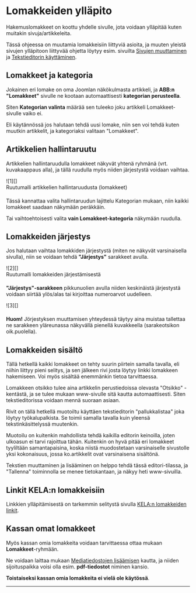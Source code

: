 # Lomakkeiden ylläpito


Hakemuslomakkeet on koottu yhdelle sivulle, jota voidaan ylläpitää kuten muitakin sivuja/artikkeleita.

Tässä ohjeessa on muutamia lomakkeisiin liittyviä asioita, ja muuten yleistä sivujen ylläpitoon
liittyvää ohjetta löytyy esim. sivuilta [Sivujen muuttaminen][11] ja [Tekstieditorin käyttäminen][10].


## Lomakkeet ja kategoria

Jokainen eri lomake on oma Joomlan näkökulmasta artikkeli, ja __ABB:n "Lomakkeet"__ sivulle
ne kootaan automaattisesti __kategorian perusteella__.

Siten __Kategorian valinta__ määrää sen tuleeko joku artikkeli Lomakkeet-sivulle vaiko ei.

Eli käytännössä jos halutaan tehdä uusi lomake, niin sen voi tehdä kuten muutkin artikkelit,
ja kategoriaksi valitaan "Lomakkeet".

## Artikkelien hallintaruutu

Artikkelien hallintaruudulla lomakkeet näkyvät yhtenä ryhmänä (vrt. kuvakaappaus alla),
ja tällä ruudulla myös niiden järjestystä voidaan vaihtaa.

<figure class="fig-n border" style="margin:0 0 20px 0">
![1][]
<figcaption>Ruutumalli artikkelien hallintaruudusta (lomakkeet)</figcaption>
</figure>

Tässä kannattaa valita hallintaruudun lajittelu Kategorian mukaan, niin kaikki
lomakkeet saadaan näkymään peräkkäin.

Tai vaihtoehtoisesti valita __vain Lomakkeet-kategoria__ näkymään ruudulla.


## Lomakkeiden järjestys

Jos halutaan vaihtaa lomakkiden järjestystä (miten ne näkyvät varsinaisella sivulla), niin
se voidaan tehdä __"Järjestys"__ sarakkeet avulla.

<figure class="fig-n border" style="margin:0 0 20px 0">
![2][]
<figcaption>Ruutumalli lomakkeiden järjestämisestä</figcaption>
</figure>

__"Järjestys"-sarakkeen__ pikkunuolien avulla niiden keskinäistä järjestystä voidaan siirtää
ylös/alas tai kirjoittaa numeroarvot uudelleen.

<figure class="fig-n border" style="margin:0 0 20px 0">
![3][]
</figure>

__Huom!__  Jörjestyksen muuttamisen yhteydessä täytyy aina muistaa tallettaa ne sarakkeen
yläreunassa näkyvällä pienellä kuvakkeella   (sarakeotsikon oik.puolella).


## Lomakkeiden sisältö

Tällä hetkellä kaikki lomakkeet on tehty suurin piirtein samalla tavalla, eli niihin liittyy pieni selitys,
ja sen jälkeen rivi josta löytyy linkki lomakkeen hakemiseen. Voi myös sisältää enemmänkin tietoa tarvittaessa.

Lomakkeen otsikko tulee aina artikkelin perustiedoissa olevasta "Otsikko" -kentästä, ja se tulee mukaan
www-sivulle sitä kautta automaattisesti. Siten tekstieditorissa voidaan mennä suoraan asiaan.

Rivit on tällä hetkellä muotoiltu käyttäen tekstieditorin "pallukkalistaa" joka löytyy työkalupalkista.
Se toimii samalla tavalla kuin yleensä tekstinkäsittelyssä muutenkin.

Muotoilu on kuitenkin mahdollista tehdä kaikilla editorin keinoilla, joten ulkoasun ei tarvi rajoittua tähän.
Kuitenkin on hyvä pitää eri lomakkeet tyyliltään samantapaisina, koska niistä muodostetaan varsinaiselle
sivustolle yksi kokonaisuus, jossa ko.artikkelit ovat varsinaisena sisältönä.

Tekstien muuttaminen ja lisääminen on helppo tehdä tässä editori-tilassa,
ja "Tallenna" toiminnolla se menee tietokantaan, ja näkyy heti www-sivuilla.

## Linkit KELA:n lomakkeisiin

Linkkien ylläpitämisestä on tarkemmin selitystä sivulla [KELA:n lomakkeiden linkit][12].

## Kassan omat lomakkeet

Myös kassan omia lomakkeita voidaan tarvittaessa ottaa mukaan __Lomakkeet__-ryhmään.

Ne voidaan laittaa mukaan [Mediatiedostojen lisäämisen][13] kautta, ja niiden sijoituspaikka voisi
olla esim. __pdf-tiedostot__ niminen kansio.

__Toistaiseksi kassan omia lomakkeita ei vielä ole käytössä__.



----


[1]: kuvat/kuva68.png "Ruutumalli"
[2]: kuvat/kuva69.png "Ruutumalli"
[3]: kuvat/kuva70.png "Ruutumalli"
[10]: pages/tekstieditorin-kaytto.md
[11]: pages/sivujen-muuttaminen.md
[12]: pages/kela-linkit-lomakkeissa.md
[13]: pages/mediatiedostot.md



